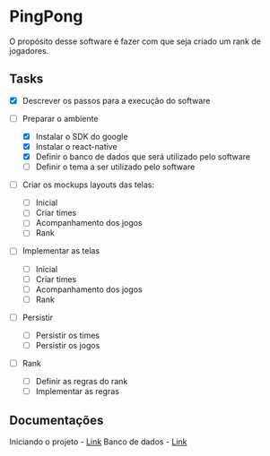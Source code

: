# PingPong

O propósito desse software é fazer com que seja criado um rank de jogadores.

## Tasks

- [X] Descrever os passos para a execução do software

- [ ] Preparar o ambiente
    - [X] Instalar o SDK do google
    - [X] Instalar o react-native
    - [X] Definir o banco de dados que será utilizado pelo software
    - [ ] Definir o tema a ser utilizado pelo software

- [ ] Criar os mockups layouts das telas:
    - [ ] Inicial
    - [ ] Criar times
    - [ ] Acompanhamento dos jogos
    - [ ] Rank

- [ ] Implementar as telas
    - [ ] Inicial
    - [ ] Criar times
    - [ ] Acompanhamento dos jogos
    - [ ] Rank

- [ ] Persistir
    - [ ] Persistir os times
    - [ ] Persistir os jogos

- [ ] Rank
    - [ ] Definir as regras do rank
    - [ ] Implementar as regras

## Documentações

Iniciando o projeto - [Link](docs/start_project.md)
Banco de dados - [Link](docs/database.md)
